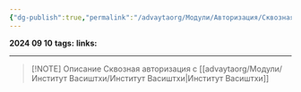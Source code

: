 ```yaml
---
{"dg-publish":true,"permalink":"/advaytaorg/Модули/Авторизация/Сквозная авторизация/"}
---
```


**2024 09 10**
**tags:**
**links:** 

---

> [!NOTE] Описание
> Сквозная авторизация с [[advaytaorg/Модули/Институт Васиштхи/Институт Васиштхи\|Институт Васиштхи]]
> 
